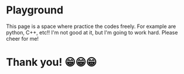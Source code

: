# Playground
This page is a space where practice the codes freely. 
For example are python, C++, etc!! I'm not good at it, but I'm going to work hard.
Please cheer for me! 
# Thank you! 😁😁😁
